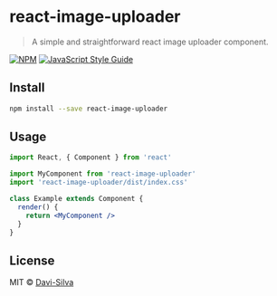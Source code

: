 # react-image-uploader

> A simple and straightforward react image uploader component.

[![NPM](https://img.shields.io/npm/v/react-image-uploader.svg)](https://www.npmjs.com/package/react-image-uploader) [![JavaScript Style Guide](https://img.shields.io/badge/code_style-standard-brightgreen.svg)](https://standardjs.com)

## Install

```bash
npm install --save react-image-uploader
```

## Usage

```jsx
import React, { Component } from 'react'

import MyComponent from 'react-image-uploader'
import 'react-image-uploader/dist/index.css'

class Example extends Component {
  render() {
    return <MyComponent />
  }
}
```

## License

MIT © [Davi-Silva](https://github.com/Davi-Silva)
